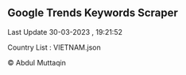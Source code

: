 

## Google Trends Keywords Scraper 
 
Last Update 30-03-2023 , 19:21:52

Country List :
VIETNAM.json



© Abdul Muttaqin 
